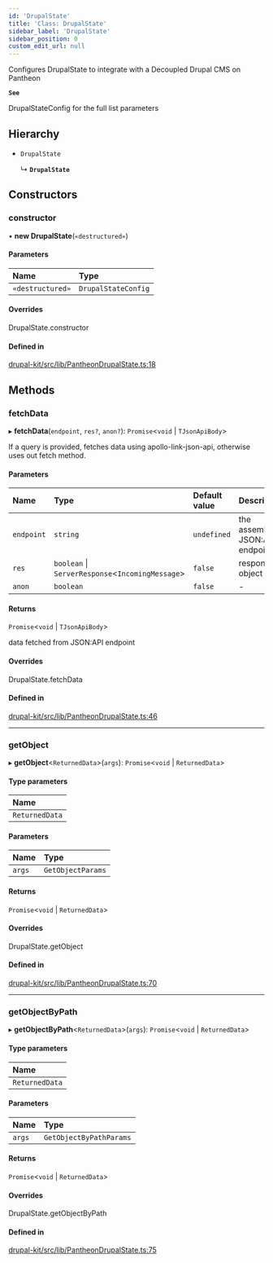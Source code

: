 ```yaml
---
id: 'DrupalState'
title: 'Class: DrupalState'
sidebar_label: 'DrupalState'
sidebar_position: 0
custom_edit_url: null
---
```


Configures DrupalState to integrate with a Decoupled Drupal CMS on Pantheon

**`See`**

DrupalStateConfig for the full list parameters

## Hierarchy

- `DrupalState`

  ↳ **`DrupalState`**

## Constructors

### constructor

• **new DrupalState**(`«destructured»`)

#### Parameters

| Name             | Type                |
| :--------------- | :------------------ |
| `«destructured»` | `DrupalStateConfig` |

#### Overrides

DrupalState.constructor

#### Defined in

[drupal-kit/src/lib/PantheonDrupalState.ts:18](https://github.com/pantheon-systems/decoupled-kit-js/blob/ddd6c3538/packages/drupal-kit/src/lib/PantheonDrupalState.ts#L18)

## Methods

### fetchData

▸ **fetchData**(`endpoint`, `res?`, `anon?`): `Promise`<`void` \|
`TJsonApiBody`\>

If a query is provided, fetches data using apollo-link-json-api, otherwise uses
out fetch method.

#### Parameters

| Name       | Type                                              | Default value | Description                     |
| :--------- | :------------------------------------------------ | :------------ | :------------------------------ |
| `endpoint` | `string`                                          | `undefined`   | the assembled JSON:API endpoint |
| `res`      | `boolean` \| `ServerResponse`<`IncomingMessage`\> | `false`       | response object                 |
| `anon`     | `boolean`                                         | `false`       | -                               |

#### Returns

`Promise`<`void` \| `TJsonApiBody`\>

data fetched from JSON:API endpoint

#### Overrides

DrupalState.fetchData

#### Defined in

[drupal-kit/src/lib/PantheonDrupalState.ts:46](https://github.com/pantheon-systems/decoupled-kit-js/blob/ddd6c3538/packages/drupal-kit/src/lib/PantheonDrupalState.ts#L46)

---

### getObject

▸ **getObject**<`ReturnedData`\>(`args`): `Promise`<`void` \| `ReturnedData`\>

#### Type parameters

| Name           |
| :------------- |
| `ReturnedData` |

#### Parameters

| Name   | Type              |
| :----- | :---------------- |
| `args` | `GetObjectParams` |

#### Returns

`Promise`<`void` \| `ReturnedData`\>

#### Overrides

DrupalState.getObject

#### Defined in

[drupal-kit/src/lib/PantheonDrupalState.ts:70](https://github.com/pantheon-systems/decoupled-kit-js/blob/ddd6c3538/packages/drupal-kit/src/lib/PantheonDrupalState.ts#L70)

---

### getObjectByPath

▸ **getObjectByPath**<`ReturnedData`\>(`args`): `Promise`<`void` \|
`ReturnedData`\>

#### Type parameters

| Name           |
| :------------- |
| `ReturnedData` |

#### Parameters

| Name   | Type                    |
| :----- | :---------------------- |
| `args` | `GetObjectByPathParams` |

#### Returns

`Promise`<`void` \| `ReturnedData`\>

#### Overrides

DrupalState.getObjectByPath

#### Defined in

[drupal-kit/src/lib/PantheonDrupalState.ts:75](https://github.com/pantheon-systems/decoupled-kit-js/blob/ddd6c3538/packages/drupal-kit/src/lib/PantheonDrupalState.ts#L75)
